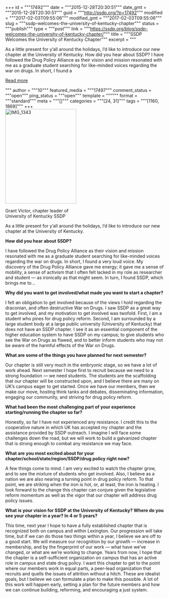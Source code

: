 +++
id = """17492"""
date = """2015-12-28T20:30:51"""
date_gmt = """2015-12-28T20:30:51"""
guid = """http://ssdp.org/?p=17492"""
modified = """2017-02-03T09:55:06"""
modified_gmt = """2017-02-03T09:55:06"""
slug = """ssdp-welcomes-the-university-of-kentucky-chapter"""
status = """publish"""
type = """post"""
link = """https://ssdp.org/blog/ssdp-welcomes-the-university-of-kentucky-chapter/"""
title = """SSDP Welcomes the University of Kentucky Chapter"""
excerpt = """<p>As a little present for y&#8217;all around the holidays, I&#8217;d like to introduce our new chapter at the University of Kentucky. How did you hear about SSDP? I have followed the Drug Policy Alliance as their vision and mission resonated with me as a graduate student searching for like-minded voices regarding the war on drugs. In short, I found a</p>
<div class="h10"></div>
<p><a class="more-link2 flat" href="https://ssdp.org/blog/ssdp-welcomes-the-university-of-kentucky-chapter/">Read more</a></p>
"""
author = """10"""
featured_media = """17497"""
comment_status = """open"""
ping_status = """open"""
template = """"""
format = """standard"""
meta = """[]"""
categories = """[24, 31]"""
tags = """[1160, 1869]"""
+++
<div id="contentsContainer" contenteditable="true">
<div id="contents">

<div id="attachment_17493" style="width: 235px" class="wp-caption alignright"><a href="http://ssdp.org/assets/IMG_1343.jpg" rel="attachment wp-att-17493"><img class="wp-image-17493 size-medium" src="http://ssdp.org/assets/IMG_1343-e1451334435406-225x300.jpg" alt="IMG_1343" width="225" height="300" /></a><p class="wp-caption-text">Grant Victor, chapter leader of University of Kentucky SSDP</p></div>

As a little present for y&#8217;all around the holidays, I&#8217;d like to introduce our new chapter at the University of Kentucky.
<p id="E7"><strong><span id="E8" class="qowt-font2-TimesNewRoman">How did you hear about SSDP?</span></strong></p>
<p id="E10"><span id="E11" class="qowt-font2-TimesNewRoman">I have followed the Drug Policy Alliance as their vision and mission resonated with me as a graduate student searching for like-minded voices regarding the war on drugs. In short, I found a very loud voice. My discovery of the Drug Policy Alliance gave me energy; it gave me a sense of mobility, a sense of activism that I often felt lacked in my role as researcher and student &#8212; as ironically as that might seem. In turn, I found SSDP, which brings me to&#8230;</span></p>
<p id="E13"><strong><span id="E14" class="qowt-font2-TimesNewRoman">Why did you want to get involved/what made you want to start a chapter?</span></strong></p>
<p id="E16"><span id="E17" class="qowt-font2-TimesNewRoman">I felt an obligation to get involved because of the views I hold regarding the draconian, and often destructive War on Drugs. I saw SSDP as a great way to get involved, and my motivation to get involved was twofold. First, I am a student who pines for drug policy reform. Second, I am surrounded by a large student body at a large public university (University of Kentucky) that does not have an SSDP chapter. I see it as an essential component of the higher education system to have SSDP on my campus; to give students who see the War on Drugs as flawed, and to better inform students who may not be aware of the harmful effects of the War on Drugs. </span></p>
<p id="E19"><strong><span id="E20" class="qowt-font2-TimesNewRoman">What are some of the things you have planned for next semester?</span></strong></p>
<p id="E22"><span id="E23" class="qowt-font2-TimesNewRoman">Our chapter is still very much in the embryonic stage, so we have a lot of work ahead. Next semester I hope first to recruit because we need to a strong foundation &#8212; we need students. The students are the scaffolding that our chapter will be constructed upon, and I believe there are many on UK&#8217;s campus eager to get started. Once we have our members, then we make our move, hosting think tanks and debates, disseminating information, engaging our community, and striving for drug policy reform. </span></p>
<p id="E25"><strong><span id="E26" class="qowt-font2-TimesNewRoman">What had been the most challenging part of your experience starting/running the chapter so far?</span></strong></p>
<p id="E28"><span id="E29" class="qowt-font2-TimesNewRoman">Honestly, so far I have not experienced any resistance. I credit this to the cooperative nature in which UK has accepted my chapter and the assistance provided by SSDP outreach. I imagine I will face some challenges down the road, but we will work to build a galvanized chapter that is strong enough to combat any resistance we may face. </span></p>
<p id="E31"><strong><span id="E32" class="qowt-font2-TimesNewRoman">What are you most excited about for your chapter/school/state/region/SSDP/drug policy right now?</span></strong></p>
<p id="E34"><span id="E35" class="qowt-font2-TimesNewRoman">A few things come to mind. I am very excited to watch the chapter grow, and to see the mixture of students who get involved. Also, I believe as a nation we are also nearing a turning point in drug policy reform. To that point, we are striking when the iron is hot, or, at least, the iron is heating. I look forward to the change this chapter can conjure given the legislative reform momentum as well as the vigor that our chapter will address drug policy issues. </span></p>

</div>
</div>
<div id="pageBorders"></div>
<div id="contentsContainer" contenteditable="true">
<div id="contents">
<p id="E37"><strong><span id="E38" class="qowt-font2-TimesNewRoman">What is your vision for SSDP at the University of Kentucky? Where do you see your chapter in a year? In 4 or 5 years?</span></strong></p>
<p id="E42"><span id="E43" class="qowt-font2-TimesNewRoman">This time, next year I hope to have a fully established chapter that is recognized both on campus and within Lexington. Our progression will take time, but if we can do those two things within a year, I believe we are off to a good start. We will measure our recognition by our growth &#8212; increase in membership, and by the fingerprint of our work &#8212; what have we&#8217;ve changed, or what are we&#8217;re working to change. Years from now, I hope that the chapter is a self-sufficient organization on campus that has an active role in campus and state drug policy. I want this chapter to get to the point where our members work in equal parts, a peer-lead organization that recruits and quells the issues of attrition without a hitch. These are idealist goals, but I believe we can formulate a plan to make this possible. A lot of this work will happen early, setting a plan for the future members and how we can continue building, reforming, and encouraging a just system. </span></p>

</div>
</div>
